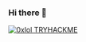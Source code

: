 ### Hi there 👋
[![0xlol TRYHACKME](https://tryhackme-badges.s3.amazonaws.com/0XLOL.png)](https://tryhackme.com/api/v2/badges/public-profile?userPublicId=2101993)

